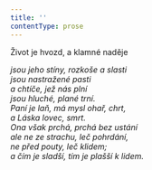 ```yaml
---
title: ''
contentType: prose
---
```


<section>

Život je hvozd, a klamné naděje

_jsou jeho stíny, rozkoše a slasti  
jsou nastražené pasti  
a chtíče, jež nás plní  
jsou hluché, plané trní.  
Paní je laň, má mysl ohař, chrt,  
a Láska lovec, smrt.  
Ona však prchá, prchá bez ustání  
ale ne ze strachu, leč pohrdání,  
ne před pouty, leč klidem;  
a čím je sladší, tím je plašší k lidem._

</section>
